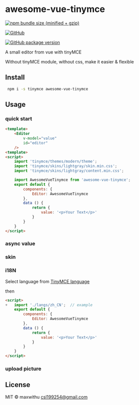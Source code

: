# awesome-vue-tinymce

[![npm bundle size (minified + gzip)](https://img.shields.io/bundlephobia/minzip/react.svg)](https://www.npmjs.com/package/awesome-vue-tinymce)

[![GitHub](https://img.shields.io/github/license/mashape/apistatus.svg)](https://github.com/MaxWithU/awesome-vue-tinymce)

[![GitHub package version](https://img.shields.io/github/package-json/v/badges/shields.svg)](https://github.com/MaxWithU/awesome-vue-tinymce)

A small editor from vue with tinyMCE

Without tinyMCE module, without css, make it easier & flexible

## Install
``` bash
 npm i -s tinymce awesome-vue-tinymce
```

## Usage

### quick start

```html
<template>
    <Editor
        v-model="value"
        id="editor"
    />
<template>
<script>
    import 'tinymce/themes/modern/theme';
    import 'tinymce/skins/lightgray/skin.min.css';
    import 'tinymce/skins/lightgray/content.min.css';

    import AwesomeVueTinymce from 'awesome-vue-tinymce';
    export default {
        components: {
            Editor: AwesomeVueTinymce
        },
        data () {
            return {
                value: '<p>Your Text</p>'
            }
        }
    }
</script>
```

### async value



### skin

### i18N

Select language from [TinyMCE language](https://www.tiny.cloud/download/language-packages/) 

then

``` html
<script>
+	import './langs/zh_CN';  // example
    export default {
        components: {
            Editor: AwesomeVueTinymce
        },
        data () {
            return {
                value: '<p>Your Text</p>'
            }
        }
    }
</script>
```

### upload picture


## License

MIT © maxwithu <csl199254@gmail.com>
